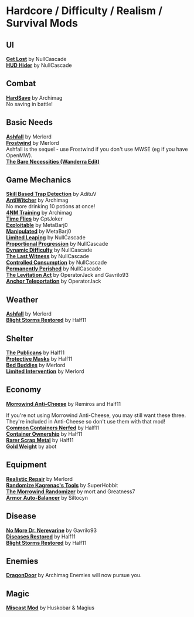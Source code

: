 # Hardcore / Difficulty / Realism / Survival Mods

## UI
[**Get Lost**](https://www.nexusmods.com/morrowind/mods/45981?) by NullCascade  
[**HUD Hider**](https://www.nexusmods.com/morrowind/mods/46642) by NullCascade  

## Combat
[**HardSave**](https://www.nexusmods.com/morrowind/mods/47170) by Archimag  
No saving in battle!

## Basic Needs
[**Ashfall**]() by Merlord  
[**Frostwind**](https://www.nexusmods.com/morrowind/mods/45654) by Merlord  
Ashfall is the sequel - use Frostwind if you don't use MWSE (eg if you have OpenMW).  
[**The Bare Necessities (Wanderra Edit)**](https://www.nexusmods.com/morrowind/mods/44399)  

## Game Mechanics 
[**Skill Based Trap Detection**](https://www.nexusmods.com/morrowind/mods/47120) by AdituV  
[**AntiWitcher**](https://www.nexusmods.com/morrowind/mods/47062) by Archimag  
No more drinking 10 potions at once!  
[**4NM Training**](https://www.nexusmods.com/morrowind/mods/47035) by Archimag  
[**Time Flies**](https://www.nexusmods.com/morrowind/mods/45727) by CptJoker  
[**Exploitable**](https://www.nexusmods.com/morrowind/mods/47215) by MetaBarj0  
[**Manipulated**](https://www.nexusmods.com/morrowind/mods/47222) by MetaBarj0  
[**Limited Leaping**](https://www.nexusmods.com/morrowind/mods/46299) by NullCascade  
[**Proportional Progression**](https://www.nexusmods.com/morrowind/mods/45697) by NullCascade  
[**Dynamic Difficulty**](https://www.nexusmods.com/morrowind/mods/45710) by NullCascade  
[**The Last Witness**](https://www.nexusmods.com/morrowind/mods/46684) by NullCascade  
[**Controlled Consumption**](https://www.nexusmods.com/morrowind/mods/45624) by NullCascade  
[**Permanently Perished**](https://www.nexusmods.com/morrowind/mods/45672) by NullCascade  
[**The Levitation Act**](https://www.nexusmods.com/morrowind/mods/47345) by OperatorJack and Gavrilo93  
[**Anchor Teleportation**](https://www.nexusmods.com/morrowind/mods/47413) by OperatorJack  

## Weather
[**Ashfall**]() by Merlord  
[**Blight Storms Restored**](https://www.nexusmods.com/morrowind/mods/45558) by Half11  

## Shelter
[**The Publicans**](https://www.nexusmods.com/morrowind/mods/45410) by Half11  
[**Protective Masks**](https://www.nexusmods.com/morrowind/mods/45558) by Half11  
[**Bed Buddies**](https://www.nexusmods.com/morrowind/mods/46632) by Merlord  
[**Limited Intervention**](https://www.nexusmods.com/morrowind/mods/46687) by Merlord  

## Economy
[**Morrowind Anti-Cheese**](https://www.nexusmods.com/morrowind/mods/47305) by Remiros and Half11  

If you're not using Morrowind Anti-Cheese, you may still want these three. They're included in Anti-Cheese so don't use them with that mod!  
[**Common Containers Nerfed**](https://www.nexusmods.com/morrowind/mods/47068) by Half11  
[**Container Ownership**](https://www.nexusmods.com/morrowind/mods/47068) by Half11  
[**Rarer Scrap Metal**](https://www.nexusmods.com/morrowind/mods/47068) by Half11  
[**Gold Weight**](https://abitoftaste.altervista.org/morrowind/index.php?option=downloads&task=info&id=83&Itemid=50&-Gold-Weight) by abot 

## Equipment
[**Realistic Repair**](https://www.nexusmods.com/morrowind/mods/46673) by Merlord  
[**Randomize Kagrenac's Tools**](https://www.nexusmods.com/morrowind/mods/47267) by SuperHobbit  
[**The Morrowind Randomizer**](https://www.nexusmods.com/morrowind/mods/44989) by mort and Greatness7  
[**Armor Auto-Balancer**](https://www.nexusmods.com/morrowind/mods/47325) by Siltocyn  

## Disease
[**No More Dr. Nerevarine**](https://www.nexusmods.com/morrowind/mods/45861) by Gavrilo93  
[**Diseases Restored**](https://www.nexusmods.com/morrowind/mods/45228) by Half11  
[**Blight Storms Restored**](https://www.nexusmods.com/morrowind/mods/45558) by Half11  

## Enemies
[**DragonDoor**](https://www.nexusmods.com/morrowind/mods/47169) by Archimag
Enemies will now pursue you.  

## Magic 
[**Miscast Mod**](http://mw.modhistory.com/download-53-12215) by Huskobar & Magius  
